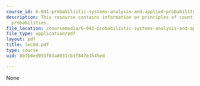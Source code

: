 ```yaml
---
course_id: 6-041-probabilistic-systems-analysis-and-applied-probability-spring-2006
description: This resource contains information on principles of counting, and binomial
  probabilities.
file_location: /coursemedia/6-041-probabilistic-systems-analysis-and-applied-probability-spring-2006/8bfb4ed055f03a8031cb1f847e3545ed_lec04.pdf
file_type: application/pdf
layout: pdf
title: lec04.pdf
type: course
uid: 8bfb4ed055f03a8031cb1f847e3545ed

---
```

None